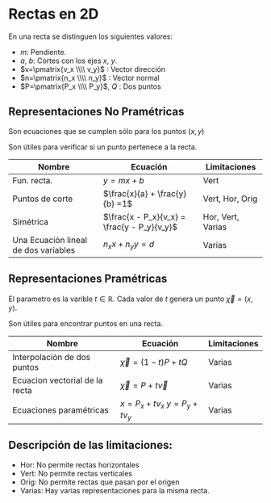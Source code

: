 # Rectas en 2D

En una recta se distinguen los siguientes valores:
* $m$: Pendiente.
* $a$, $b$: Cortes con los ejes $x$, $y$.
* $v=\pmatrix{v_x \\\\ v_y}$ : Vector dirección
* $n=\pmatrix{n_x \\\\ n_y}$ : Vector normal
* $P=\pmatrix{P_x \\\\ P_y}$, $Q$ : Dos puntos

## Representaciones No Pramétricas

Son ecuaciones que se cumplen sólo para los puntos $(x,y)$

Son útiles para verificar si un punto pertenece a la recta.



| Nombre | Ecuación | Limitaciones |
|---------|----------|-------|
| Fun. recta.| $y=mx+b$ | Vert |
| Puntos de corte | $\frac{x}{a} + \frac{y}{b} =1$ | Vert, Hor, Orig|
|Simétrica | $\frac{x - P_x}{v_x} = \frac{y - P_y}{v_y}$| Hor, Vert, Varias|
| Una Ecuación lineal de dos variables | $n_x x + n_y y  = d$ | Varias |



## Representaciones Pramétricas

El parametro es la varible $t \in \mathbb{R}$. Cada valor de $t$ genera un punto $\vec{\chi}=(x,y)$.

Son útiles para encontrar puntos en una recta.

| Nombre | Ecuación | Limitaciones |
|---------|----------|-------|
| Interpolación de dos puntos|$\vec{\chi}=(1-t)P + tQ$ | Varias|
|Ecuacion vectorial de la recta| $\vec{\chi}=P + t\vec{v}$| Varias|
| Ecuaciones paramétricas | $x=P_x + t v_x$ $y=P_y + t v_y$ | Varias |


## Descripción de las limitaciones:
* Hor: No permite rectas horizontales
* Vert: No permite rectas verticales
* Orig: No permite rectas que pasan por el origen
* Varias: Hay varias representaciones para la misma recta.









